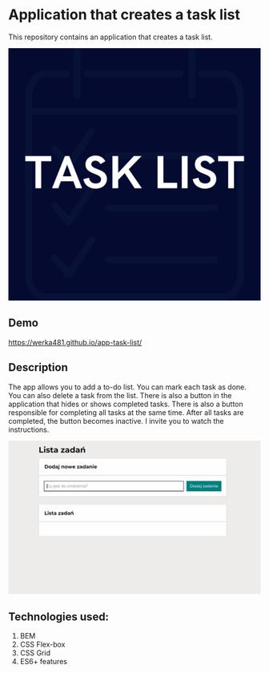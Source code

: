 # Application that creates a task list
This repository contains an application that creates a task list.

![share](images/share.png)
## Demo
https://werka481.github.io/app-task-list/
## Description
The app allows you to add a to-do list. You can mark each task as done. You can also delete a task from the list. There is also a button in the application that hides or shows completed tasks. There is also a button responsible for completing all tasks at the same time. After all tasks are completed, the button becomes inactive. I invite you to watch the instructions.

![instruction gif](images/task-list2.gif)
## Technologies used:
1. BEM
2. CSS Flex-box
4. CSS Grid
3. ES6+ features
